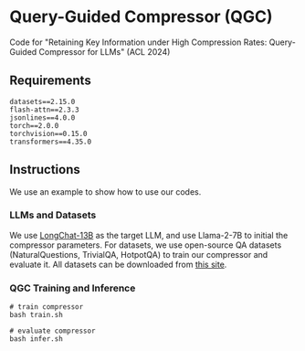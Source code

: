 # Query-Guided Compressor (QGC)
Code for "Retaining Key Information under High Compression Rates: Query-Guided Compressor for LLMs" (ACL 2024)

## Requirements

```
datasets==2.15.0
flash-attn==2.3.3
jsonlines==4.0.0
torch==2.0.0
torchvision==0.15.0
transformers==4.35.0
```

## Instructions

We use an example to show how to use our codes.

### LLMs and Datasets

We use [LongChat-13B](https://huggingface.co/lmsys/longchat-13b-16k) as the target LLM, and use Llama-2-7B to initial the compressor parameters. For datasets, we use open-source QA datasets (NaturalQuestions, TrivialQA, HotpotQA) to train our compressor and evaluate it. All datasets can be downloaded from [this site](https://drive.google.com/drive/folders/1HhwPP6iZUBbAjWeWRkbEPtgXVIRZUz6V?usp=drive_link).

### QGC Training and Inference

```
# train compressor
bash train.sh

# evaluate compressor
bash infer.sh
```
